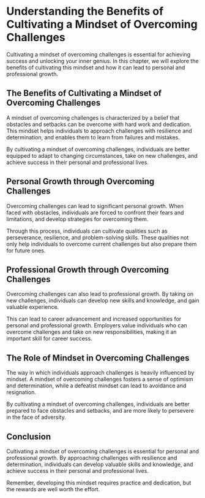 Understanding the Benefits of Cultivating a Mindset of Overcoming Challenges
=============================================================================================================================

Cultivating a mindset of overcoming challenges is essential for achieving success and unlocking your inner genius. In this chapter, we will explore the benefits of cultivating this mindset and how it can lead to personal and professional growth.

The Benefits of Cultivating a Mindset of Overcoming Challenges
--------------------------------------------------------------

A mindset of overcoming challenges is characterized by a belief that obstacles and setbacks can be overcome with hard work and dedication. This mindset helps individuals to approach challenges with resilience and determination, and enables them to learn from failures and mistakes.

By cultivating a mindset of overcoming challenges, individuals are better equipped to adapt to changing circumstances, take on new challenges, and achieve success in their personal and professional lives.

Personal Growth through Overcoming Challenges
---------------------------------------------

Overcoming challenges can lead to significant personal growth. When faced with obstacles, individuals are forced to confront their fears and limitations, and develop strategies for overcoming them.

Through this process, individuals can cultivate qualities such as perseverance, resilience, and problem-solving skills. These qualities not only help individuals to overcome current challenges but also prepare them for future ones.

Professional Growth through Overcoming Challenges
-------------------------------------------------

Overcoming challenges can also lead to professional growth. By taking on new challenges, individuals can develop new skills and knowledge, and gain valuable experience.

This can lead to career advancement and increased opportunities for personal and professional growth. Employers value individuals who can overcome challenges and take on new responsibilities, making it an important skill for career success.

The Role of Mindset in Overcoming Challenges
--------------------------------------------

The way in which individuals approach challenges is heavily influenced by mindset. A mindset of overcoming challenges fosters a sense of optimism and determination, while a defeatist mindset can lead to avoidance and resignation.

By cultivating a mindset of overcoming challenges, individuals are better prepared to face obstacles and setbacks, and are more likely to persevere in the face of adversity.

Conclusion
----------

Cultivating a mindset of overcoming challenges is essential for personal and professional growth. By approaching challenges with resilience and determination, individuals can develop valuable skills and knowledge, and achieve success in their personal and professional lives.

Remember, developing this mindset requires practice and dedication, but the rewards are well worth the effort.
